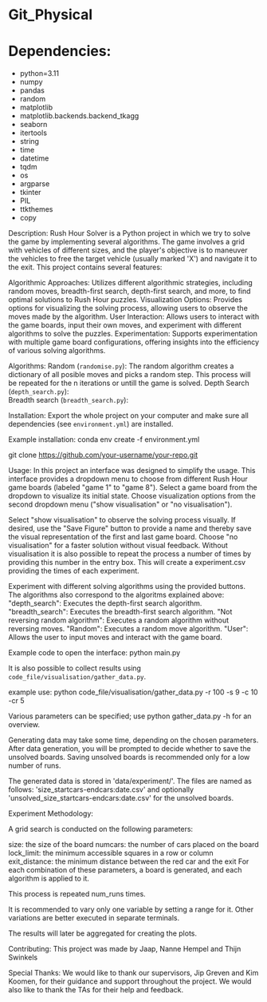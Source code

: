 # Git_Physical

# Dependencies:
  - python=3.11
  - numpy
  - pandas
  - random
  - matplotlib
  - matplotlib.backends.backend_tkagg
  - seaborn
  - itertools
  - string
  - time
  - datetime
  - tqdm
  - os
  - argparse
  - tkinter
  - PIL
  - ttkthemes
  - copy


Description:
Rush Hour Solver is a Python project in which we try to solve the game by implementing several algorithms. The game involves a grid with vehicles of different sizes, and the player's objective is to maneuver the vehicles to free the target vehicle (usually marked 'X') and navigate it to the exit. This project contains several features:

Algorithmic Approaches:                 Utilizes different algorithmic strategies, including random moves, breadth-first search, depth-first    search, and more, to find optimal solutions to Rush Hour puzzles.
Visualization Options:                  Provides options for visualizing the solving process, allowing users to observe the moves made by the algorithm.
User Interaction:                       Allows users to interact with the game boards, input their own moves, and experiment with different algorithms to solve the puzzles.
Experimentation:                        Supports experimentation with multiple game board configurations, offering insights into the efficiency of various solving algorithms.

Algorithms:
Random (`randomise.py`):                The random algorithm creates a dictionary of all posible moves and picks a random step. This process will be repeated for the n iterations or untill the game is   solved.
Depth Search (`depth_search.py`):   
Breadth search (`breadth_search.py`):   

Installation:
Export the whole project on your computer and make sure all dependencies (see `environment.yml`) are installed.

Example installation:
conda env create -f environment.yml

git clone https://github.com/your-username/your-repo.git


Usage:
In this project an interface was designed to simplify the usage. This interface provides a dropdown menu to choose from different Rush Hour game boards (labeled "game 1" to "game 8"). Select a game board from the dropdown to visualize its initial state. Choose visualization options from the second dropdown menu ("show visualisation" or "no visualisation"). 

Select "show visualisation" to observe the solving process visually. If desired, use the "Save Figure" button to provide a name and thereby save the visual representation of the first and last game board.
Choose "no visualisation" for a faster solution without visual feedback. Without visualisation it is also possible to repeat the process a number of times by providing this number in the entry box. This will create a experiment.csv providing the times of each experiment.

Experiment with different solving algorithms using the provided buttons. The algorithms also correspond to the algoritms explained above:
"depth_search":                         Executes the depth-first search algorithm.
"breadth_search":                       Executes the breadth-first search algorithm.
"Not reversing random algorithm":       Executes a random algorithm without reversing moves.
"Random":                               Executes a random move algorithm.
"User":                                 Allows the user to input moves and interact with the game board.

Example code to open the interface:
python main.py

It is also possible to collect results using `code_file/visualisation/gather_data.py`.

example use:
python code_file/visualisation/gather_data.py -r 100 -s 9 -c 10 -cr 5

Various parameters can be specified; use python gather_data.py -h for an overview.

Generating data may take some time, depending on the chosen parameters.
After data generation, you will be prompted to decide whether to save the unsolved boards.
Saving unsolved boards is recommended only for a low number of runs.

The generated data is stored in 'data/experiment/'. The files are named as follows:
'size_startcars-endcars:date.csv' and optionally 'unsolved_size_startcars-endcars:date.csv' for the unsolved boards.

Experiment Methodology:

A grid search is conducted on the following parameters:

size: the size of the board
numcars: the number of cars placed on the board
lock_limit: the minimum accessible squares in a row or column
exit_distance: the minimum distance between the red car and the exit
For each combination of these parameters, a board is generated, and each algorithm is applied to it.

This process is repeated num_runs times.

It is recommended to vary only one variable by setting a range for it.
Other variations are better executed in separate terminals.

The results will later be aggregated for creating the plots.

Contributing:
This project was made by Jaap, Nanne Hempel and Thijn Swinkels


Special Thanks:
We would like to thank our supervisors, Jip Greven and Kim Koomen, for their guidance and support throughout the project. We would also like to thank the TAs for their help and feedback.